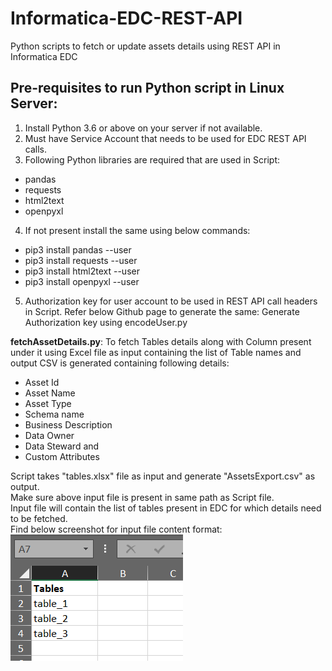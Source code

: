 # Informatica-EDC-REST-API
Python scripts to fetch or update assets details using REST API in Informatica EDC

## Pre-requisites to run Python script in Linux Server:
1. Install Python 3.6 or above on your server if not available.
2. Must have Service Account that needs to be used for EDC REST API calls.
3. Following Python libraries are required that are used in Script:
- pandas
- requests
- html2text
- openpyxl
4. If not present install the same using below commands:
- pip3 install pandas --user
- pip3 install requests --user
- pip3 install html2text --user
- pip3 install openpyxl --user
5. Authorization key for user account to be used in REST API call headers in Script. Refer below Github page to generate the same:
Generate Authorization key using encodeUser.py

**fetchAssetDetails.py**: To fetch Tables details along with Column present under it using Excel file as input containing the list of Table names and output CSV is generated containing following details: <br> 
- Asset Id
- Asset Name
- Asset Type
- Schema name
- Business Description
- Data Owner
- Data Steward and 
- Custom Attributes

Script takes "tables.xlsx" file as input and generate "AssetsExport.csv" as output.<br>
Make sure above input file is present in same path as Script file.<br> 
Input file will contain the list of tables present in EDC for which details need to be fetched.<br>
Find below screenshot for input file content format:
<img src="./InputExcelImage.PNG">


